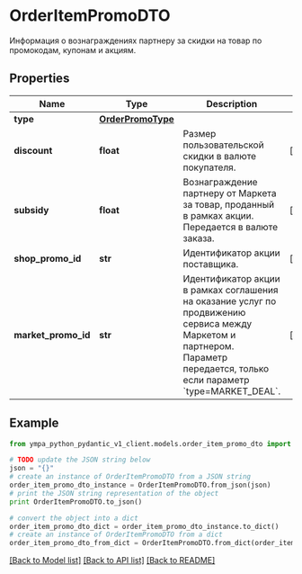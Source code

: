 # OrderItemPromoDTO

Информация о вознаграждениях партнеру за скидки на товар по промокодам, купонам и акциям.

## Properties
Name | Type | Description | Notes
------------ | ------------- | ------------- | -------------
**type** | [**OrderPromoType**](OrderPromoType.md) |  | 
**discount** | **float** | Размер пользовательской скидки в валюте покупателя.  | [optional] 
**subsidy** | **float** | Вознаграждение партнеру от Маркета за товар, проданный в рамках акции.  Передается в валюте заказа.  | [optional] 
**shop_promo_id** | **str** | Идентификатор акции поставщика.  | [optional] 
**market_promo_id** | **str** | Идентификатор акции в рамках соглашения на оказание услуг по продвижению сервиса между Маркетом и партнером.  Параметр передается, только если параметр &#x60;type&#x3D;MARKET_DEAL&#x60;.  | [optional] 

## Example

```python
from ympa_python_pydantic_v1_client.models.order_item_promo_dto import OrderItemPromoDTO

# TODO update the JSON string below
json = "{}"
# create an instance of OrderItemPromoDTO from a JSON string
order_item_promo_dto_instance = OrderItemPromoDTO.from_json(json)
# print the JSON string representation of the object
print OrderItemPromoDTO.to_json()

# convert the object into a dict
order_item_promo_dto_dict = order_item_promo_dto_instance.to_dict()
# create an instance of OrderItemPromoDTO from a dict
order_item_promo_dto_from_dict = OrderItemPromoDTO.from_dict(order_item_promo_dto_dict)
```
[[Back to Model list]](../README.md#documentation-for-models) [[Back to API list]](../README.md#documentation-for-api-endpoints) [[Back to README]](../README.md)


